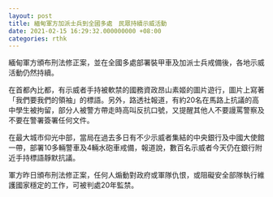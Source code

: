```yaml
---
layout: post
title: 緬甸軍方加派士兵到全國多處　民眾持續示威活動
date: 2021-02-15 16:29:32.000000000 +08:00
categories: rthk
---
```


緬甸軍方頒布刑法修正案，並在全國多處部署裝甲車及加派士兵戒備後，各地示威活動仍然持續。

在首都內比都，有示威者手持被軟禁的國務資政昂山素姬的圖片遊行，圖片上寫著「我們要我們的領袖」的標語。另外，路透社報道，有約20名在馬路上抗議的高中學生被拘留，部分人被警方帶走時高叫反抗口號，又提醒其他人不要謾罵警察及不要在警署簽署任何文件。

在最大城市仰光中部，當局在過去多日有不少示威者集結的中央銀行及中國大使館一帶，部署10多輛警車及4輛水砲車戒備，報道說，數百名示威者今天仍在銀行附近手持標語靜默抗議。

軍方昨日頒布刑法修正案，任何人煽動對政府或軍隊仇恨，或阻礙安全部隊執行維護國家穩定的工作，可被判處20年監禁。

